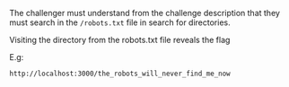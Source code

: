 
The challenger must understand from the challenge description that they must search in the `/robots.txt` file in search for directories.

Visiting the directory from the robots.txt file reveals the flag


E.g:
```
http://localhost:3000/the_robots_will_never_find_me_now
```

